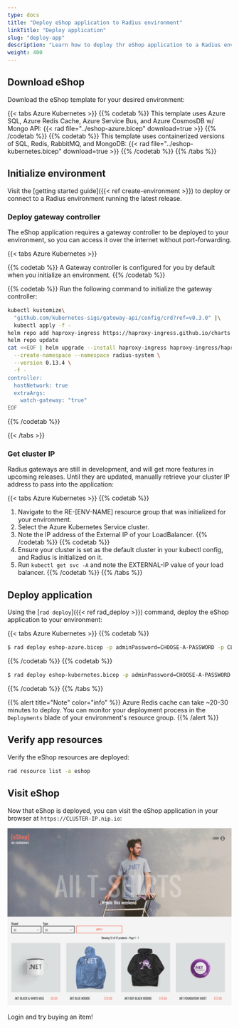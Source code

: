 ```yaml
---
type: docs
title: "Deploy eShop application to Radius environment"
linkTitle: "Deploy application"
slug: "deploy-app"
description: "Learn how to deploy thr eShop application to a Radius environment"
weight: 400
---
```


## Download eShop

Download the eShop template for your desired environment:

{{< tabs Azure Kubernetes >}}
{{% codetab %}}
This template uses Azure SQL, Azure Redis Cache, Azure Service Bus, and Azure CosmosDB w/ Mongo API:
{{< rad file="../eshop-azure.bicep" download=true >}}
{{% /codetab %}}
{{% codetab %}}
This template uses containerized versions of SQL, Redis, RabbitMQ, and MongoDB:
{{< rad file="../eshop-kubernetes.bicep" download=true >}}
{{% /codetab %}}
{{% /tabs %}}

## Initialize environment

Visit the [getting started guide]({{< ref create-environment >}}) to deploy or connect to a Radius environment running the latest release.

### Deploy gateway controller

The eShop application requires a gateway controller to be deployed to your environment, so you can access it over the internet without port-forwarding.

{{< tabs Azure Kubernetes >}}

{{% codetab %}}
A Gateway controller is configured for you by default when you initialize an environment.
{{% /codetab %}}

{{% codetab %}}
Run the following command to initialize the gateway controller:
```sh
kubectl kustomize\
  "github.com/kubernetes-sigs/gateway-api/config/crd?ref=v0.3.0" |\
  kubectl apply -f -
helm repo add haproxy-ingress https://haproxy-ingress.github.io/charts
helm repo update
cat <<EOF | helm upgrade --install haproxy-ingress haproxy-ingress/haproxy-ingress \
  --create-namespace --namespace radius-system \
  --version 0.13.4 \
  -f -
controller:
  hostNetwork: true
  extraArgs:
    watch-gateway: "true"
EOF
```
{{% /codetab %}}

{{< /tabs >}}

### Get cluster IP

Radius gateways are still in development, and will get more features in upcoming releases. Until they are updated, manually retrieve your cluster IP address to pass into the application:

{{< tabs Azure Kubernetes >}}
{{% codetab %}}

1. Navigate to the RE-[ENV-NAME] resource group that was initialized for your environment.
1. Select the Azure Kubernetes Service cluster.
1. Note the IP address of the External IP of your LoadBalancer.
{{% /codetab %}}
{{% codetab %}}
1. Ensure your cluster is set as the default cluster in your kubectl config, and Radius is initialized on it.
1. Run `kubectl get svc -A` and note the EXTERNAL-IP value of your load balancer.
{{% /codetab %}}
{{% /tabs %}}

## Deploy application

Using the [`rad deploy`]({{< ref rad_deploy >}}) command, deploy the eShop application to your environment:

{{< tabs Azure Kubernetes >}}
{{% codetab %}}
```sh
$ rad deploy eshop-azure.bicep -p adminPassword=CHOOSE-A-PASSWORD -p CLUSTER_IP=ip-address-you-retrieved
```
{{% /codetab %}}
{{% codetab %}}
```sh
$ rad deploy eshop-kubernetes.bicep -p adminPassword=CHOOSE-A-PASSWORD -p CLUSTER_IP=ip-address-you-retrieved
```
{{% /codetab %}}
{{% /tabs %}}

{{% alert title="Note" color="info" %}}
Azure Redis cache can take ~20-30 minutes to deploy. You can monitor your deployment process in the `Deployments` blade of your environment's resource group.
{{% /alert %}}

## Verify app resources

Verify the eShop resources are deployed:

```sh
rad resource list -a eshop
```

## Visit eShop

Now that eShop is deployed, you can visit the eShop application in your browser at `https://CLUSTER-IP.nip.io`:

<img src="eshop.png" alt="Screenshot of the eShop application" width=800 >

Login and try buying an item!
